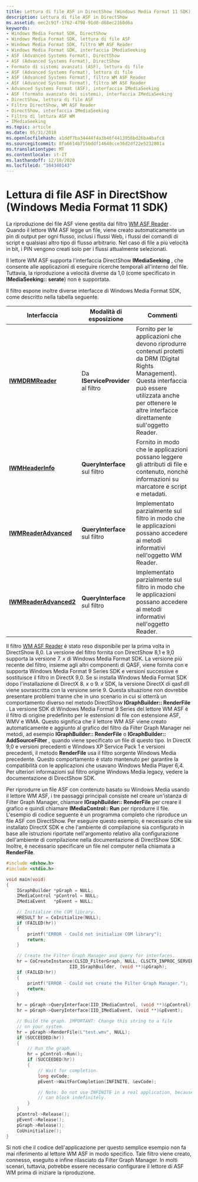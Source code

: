```yaml
---
title: Lettura di file ASF in DirectShow (Windows Media Format 11 SDK)
description: Lettura di file ASF in DirectShow
ms.assetid: eec2c91f-1762-4798-91d0-d68ec2160d6a
keywords:
- Windows Media Format SDK, DirectShow
- Windows Media Format SDK, lettura di file ASF
- Windows Media Format SDK, filtro WM ASF Reader
- Windows Media Format SDK, interfaccia IMediaSeeking
- ASF (Advanced Systems Format), DirectShow
- ASF (Advanced Systems Format), DirectShow
- Formato di sistemi avanzati (ASF), lettura di file
- ASF (Advanced Systems Format), lettura di file
- ASF (Advanced Systems Format), filtro WM ASF Reader
- ASF (Advanced Systems Format), filtro WM ASF Reader
- Advanced Systems Format (ASF), interfaccia IMediaSeeking
- ASF (formato avanzato dei sistemi), interfaccia IMediaSeeking
- DirectShow, lettura di file ASF
- Filtro DirectShow, WM ASF Reader
- DirectShow, interfaccia IMediaSeeking
- Filtro di lettura ASF WM
- IMediaSeeking
ms.topic: article
ms.date: 05/31/2018
ms.openlocfilehash: a1ddf7ba34444f4a3b46f4413958bd26ba4bafc8
ms.sourcegitcommit: 8fa6614b715bddf14648cce36d2df22e5232801a
ms.translationtype: MT
ms.contentlocale: it-IT
ms.lasthandoff: 12/10/2020
ms.locfileid: "104340143"
---
```

# <a name="reading-asf-files-in-directshow-windows-media-format-11-sdk"></a>Lettura di file ASF in DirectShow (Windows Media Format 11 SDK)

La riproduzione dei file ASF viene gestita dal filtro [WM ASF Reader](wm-asf-reader-filter.md) . Quando il lettore WM ASF legge un file, viene creato automaticamente un pin di output per ogni flusso, inclusi i flussi Web, i flussi dei comandi di script e qualsiasi altro tipo di flusso arbitrario. Nel caso di file a più velocità in bit, i PIN vengono creati solo per i flussi attualmente selezionati.

Il lettore WM ASF supporta l'interfaccia DirectShow **IMediaSeeking** , che consente alle applicazioni di eseguire ricerche temporali all'interno del file. Tuttavia, la riproduzione a velocità diverse da 1,0 (come specificato in **IMediaSeeking:: serate**) non è supportata.

Il filtro espone inoltre diverse interfacce di Windows Media Format SDK, come descritto nella tabella seguente.



| Interfaccia                                        | Modalità di esposizione                            | Commenti                                                                                                                                                                                    |
|--------------------------------------------------|----------------------------------------|---------------------------------------------------------------------------------------------------------------------------------------------------------------------------------------------|
| [**IWMDRMReader**](/previous-versions/windows/desktop/api/wmsdkidl/nn-wmsdkidl-iwmdrmreader)             | Da **IServiceProvider** al filtro | Fornito per le applicazioni che devono riprodurre contenuti protetti da DRM (Digital Rights Management). Questa interfaccia può essere utilizzata anche per ottenere le altre interfacce direttamente sull'oggetto Reader. |
| [**IWMHeaderInfo**](/previous-versions/windows/desktop/api/wmsdkidl/nn-wmsdkidl-iwmheaderinfo)           | **QueryInterface** sul filtro           | Fornito in modo che le applicazioni possano leggere gli attributi di file e contenuto, nonché informazioni su marcatore e script e metadati.                                                                  |
| [**IWMReaderAdvanced**](/previous-versions/windows/desktop/api/wmsdkidl/nn-wmsdkidl-iwmreaderadvanced)   | **QueryInterface** sul filtro           | Implementato parzialmente sul filtro in modo che le applicazioni possano accedere ai metodi informativi nell'oggetto WM Reader.                                                                      |
| [**IWMReaderAdvanced2**](/previous-versions/windows/desktop/api/wmsdkidl/nn-wmsdkidl-iwmreaderadvanced2) | **QueryInterface** sul filtro           | Implementato parzialmente sul filtro in modo che le applicazioni possano accedere ai metodi informativi nell'oggetto Reader.                                                                         |



 

Il filtro [WM ASF Reader](wm-asf-reader-filter.md) è stato reso disponibile per la prima volta in DirectShow 8,0. La versione del filtro fornita con DirectShow 8,1 e 9,0 supporta la versione 7. *x* di Windows Media Format SDK. La versione più recente del filtro, insieme agli altri componenti di QASF, viene fornita con e supporta Windows Media Format 9 Series SDK e versioni successive e sostituisce il filtro in DirectX 9,0. Se si installa Windows Media Format SDK dopo l'installazione di DirectX 8. *x* o 9. *x* SDK, la versione DirectX di qasf.dll viene sovrascritta con la versione serie 9. Questa situazione non dovrebbe presentare problemi tranne che in uno scenario in cui si otterrà un comportamento diverso nel metodo DirectShow **IGraphBuilder:: RenderFile** . La versione SDK di Windows Media Format 9 Series del lettore WM ASF è il filtro di origine predefinito per le estensioni di file con estensione ASF, WMV e WMA. Questo significa che il lettore WM ASF viene creato automaticamente e aggiunto al grafico del filtro da Filter Graph Manager nei metodi, ad esempio **IGraphBuilder:: RenderFile** o **IGraphBuilder:: AddSourceFilter** , quando viene specificato un file di questo tipo. In DirectX 9,0 e versioni precedenti e Windows XP Service Pack 1 e versioni precedenti, il metodo **RenderFile** usa il filtro sorgente Windows Media precedente. Questo comportamento è stato mantenuto per garantire la compatibilità con le applicazioni che usavano Windows Media Player 6,4. Per ulteriori informazioni sul filtro origine Windows Media legacy, vedere la documentazione di DirectShow SDK.

Per riprodurre un file ASF con contenuto basato su Windows Media usando il lettore WM ASF, i tre passaggi principali consiste nel creare un'istanza di Filter Graph Manager, chiamare **IGraphBuilder:: RenderFile** per creare il grafico e quindi chiamare **IMediaControl:: Run** per riprodurre il file. L'esempio di codice seguente è un programma completo che riproduce un file ASF con DirectShow. Per eseguire questo esempio, è necessario che sia installato DirectX SDK e che l'ambiente di compilazione sia configurato in base alle istruzioni riportate nell'argomento relativo alla configurazione dell'ambiente di compilazione nella documentazione di DirectShow SDK. Inoltre, è necessario specificare un file nel computer nella chiamata a **RenderFile**.


```C++
#include <dshow.h>
#include <stdio.h>

void main(void)
{
    IGraphBuilder *pGraph = NULL;
    IMediaControl *pControl = NULL;
    IMediaEvent   *pEvent = NULL;

    // Initialize the COM library.
    HRESULT hr = CoInitialize(NULL);
    if (FAILED(hr))
    {
        printf("ERROR - Could not initialize COM library");
        return;
    }

    // Create the Filter Graph Manager and query for interfaces.
    hr = CoCreateInstance(CLSID_FilterGraph, NULL, CLSCTX_INPROC_SERVER, 
                        IID_IGraphBuilder, (void **)&pGraph);
    if (FAILED(hr))
    {
        printf("ERROR - Could not create the Filter Graph Manager.");
        return;
    }

    hr = pGraph->QueryInterface(IID_IMediaControl, (void **)&pControl);
    hr = pGraph->QueryInterface(IID_IMediaEvent, (void **)&pEvent);

    // Build the graph. IMPORTANT: Change this string to a file
    // on your system.
    hr = pGraph->RenderFile(L"test.wmv", NULL);
    if (SUCCEEDED(hr))
    {
        // Run the graph.
        hr = pControl->Run();
        if (SUCCEEDED(hr))
        {
            // Wait for completion.
            long evCode;
            pEvent->WaitForCompletion(INFINITE, &evCode);

            // Note: Do not use INFINITE in a real application, because it
            // can block indefinitely.
        }
    }
    pControl->Release();
    pEvent->Release();
    pGraph->Release();
    CoUninitialize();
}

```



Si noti che il codice dell'applicazione per questo semplice esempio non fa mai riferimento al lettore WM ASF in modo specifico. Tale filtro viene creato, connesso, eseguito e infine rilasciato da Filter Graph Manager. In molti scenari, tuttavia, potrebbe essere necessario configurare il lettore di ASF WM prima di iniziare la riproduzione.

 

 




